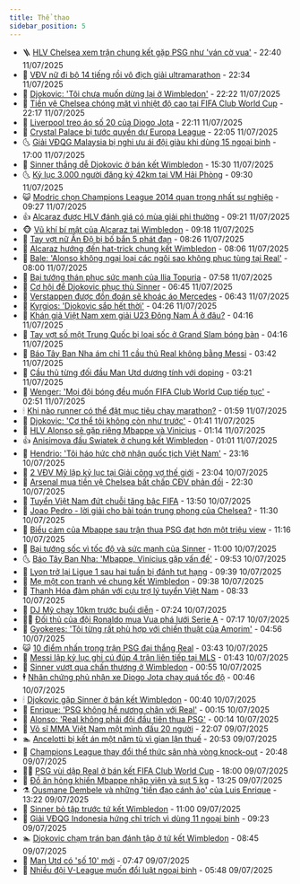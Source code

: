```yaml
---
title: Thể thao
sidebar_position: 5
---
```


<!-- vnexpress-the-thao:START -->
- 🪜 [HLV Chelsea xem trận chung kết gặp PSG như &#39;ván cờ vua&#39;](https://vnexpress.net/hlv-chelsea-xem-tran-chung-ket-gap-psg-nhu-van-co-vua-4913255.html) - 22:40 11/07/2025
- 🦩 [VĐV nữ đi bộ 14 tiếng rồi vô địch giải ultramarathon](https://vnexpress.net/vdv-nu-di-bo-14-tieng-roi-vo-dich-giai-ultramarathon-4913259.html) - 22:34 11/07/2025
- 🧰 [Djokovic: &#39;Tôi chưa muốn dừng lại ở Wimbledon&#39;](https://vnexpress.net/djokovic-toi-chua-muon-dung-lai-o-wimbledon-4913258.html) - 22:22 11/07/2025
- 🤗 [Tiền vệ Chelsea chóng mặt vì nhiệt độ cao tại FIFA Club World Cup](https://vnexpress.net/tien-ve-chelsea-chong-mat-vi-nhiet-do-cao-tai-fifa-club-world-cup-4913257.html) - 22:17 11/07/2025
- 🥳 [Liverpool treo áo số 20 của Diogo Jota](https://vnexpress.net/liverpool-treo-ao-so-20-cua-diogo-jota-4913254.html) - 22:11 11/07/2025
- 🦣 [Crystal Palace bị tước quyền dự Europa League](https://vnexpress.net/crystal-palace-bi-tuoc-quyen-du-europa-league-4913231.html) - 22:05 11/07/2025
- 🌜 [Giải VĐQG Malaysia bị nghi ưu ái đội giàu khi dùng 15 ngoại binh](https://vnexpress.net/giai-vdqg-malaysia-bi-nghi-uu-ai-doi-giau-khi-dung-15-ngoai-binh-4913114.html) - 17:00 11/07/2025
- 🫶 [Sinner thắng dễ Djokovic ở bán kết Wimbledon](https://vnexpress.net/ket-qua-djokovic-vs-sinner-4913181.html) - 15:30 11/07/2025
- 🌜 [Kỷ lục 3.000 người đăng ký 42km tại VM Hải Phòng](https://vnexpress.net/ky-luc-3-000-nguoi-dang-ky-42km-tai-vm-hai-phong-4912788.html) - 09:30 11/07/2025
- 😺 [Modric chọn Champions League 2014 quan trọng nhất sự nghiệp](https://vnexpress.net/modric-chon-champions-league-2014-quan-trong-nhat-su-nghiep-4913011.html) - 09:27 11/07/2025
- 👍 [Alcaraz được HLV đánh giá có mùa giải phi thường](https://vnexpress.net/alcaraz-duoc-hlv-danh-gia-co-mua-giai-phi-thuong-4913065.html) - 09:21 11/07/2025
- 🐵 [Vũ khí bí mật của Alcaraz tại Wimbledon](https://vnexpress.net/vu-khi-bi-mat-cua-alcaraz-tai-wimbledon-4913074.html) - 09:18 11/07/2025
- 💫 [Tay vợt nữ Ấn Độ bị bố bắn 5 phát đạn](https://vnexpress.net/tay-vot-nu-an-do-bi-bo-ban-5-phat-dan-4913017.html) - 08:26 11/07/2025
- 🦆 [Alcaraz hướng đến hat-trick chung kết Wimbledon](https://vnexpress.net/alcaraz-huong-den-hat-trick-chung-ket-wimbledon-4912996.html) - 08:06 11/07/2025
- 🙉 [Bale: &#39;Alonso không ngại loại các ngôi sao không phục tùng tại Real&#39;](https://vnexpress.net/bale-alonso-khong-ngai-loai-cac-ngoi-sao-khong-phuc-tung-tai-real-4912957.html) - 08:00 11/07/2025
- 📝 [Bại tướng thán phục sức mạnh của Ilia Topuria](https://vnexpress.net/bai-tuong-than-phuc-suc-manh-cua-ilia-topuria-4912946.html) - 07:58 11/07/2025
- 💯 [Cơ hội để Djokovic phục thù Sinner](https://vnexpress.net/co-hoi-de-djokovic-phuc-thu-sinner-4912913.html) - 06:45 11/07/2025
- 🌈 [Verstappen được đồn đoán sẽ khoác áo Mercedes](https://vnexpress.net/verstappen-duoc-don-doan-se-khoac-ao-mercedes-4912929.html) - 06:43 11/07/2025
- 🦩 [Kyrgios: &#39;Djokovic sắp hết thời&#39;](https://vnexpress.net/kyrgios-djokovic-sap-het-thoi-4912888.html) - 04:26 11/07/2025
- 🐲 [Khán giả Việt Nam xem giải U23 Đông Nam Á ở đâu?](https://vnexpress.net/khan-gia-viet-nam-xem-giai-u23-dong-nam-a-o-dau-4911989.html) - 04:16 11/07/2025
- 🌁 [Tay vợt số một Trung Quốc bị loại sốc ở Grand Slam bóng bàn](https://vnexpress.net/tay-vot-so-mot-trung-quoc-bi-loai-soc-o-grand-slam-bong-ban-4912882.html) - 04:16 11/07/2025
- 💯 [Báo Tây Ban Nha ám chỉ 11 cầu thủ Real không bằng Messi](https://vnexpress.net/bao-tay-ban-nha-am-chi-11-cau-thu-real-khong-bang-messi-4912774.html) - 03:42 11/07/2025
- 🌝 [Cầu thủ từng đối đầu Man Utd dương tính với doping](https://vnexpress.net/cau-thu-tung-doi-dau-man-utd-duong-tinh-voi-doping-4912771.html) - 03:21 11/07/2025
- 🤖 [Wenger: &#39;Mọi đội bóng đều muốn FIFA Club World Cup tiếp tục&#39;](https://vnexpress.net/wenger-moi-doi-bong-deu-muon-fifa-club-world-cup-tiep-tuc-4912797.html) - 02:51 11/07/2025
- 🕯 [Khi nào runner có thể đặt mục tiêu chạy marathon?](https://vnexpress.net/khi-nao-runner-co-the-dat-muc-tieu-chay-marathon-4912760.html) - 01:59 11/07/2025
- 🧰 [Djokovic: &#39;Cơ thể tôi không còn như trước&#39;](https://vnexpress.net/djokovic-co-the-toi-khong-con-nhu-truoc-4912770.html) - 01:41 11/07/2025
- 🥳 [HLV Alonso sẽ gặp riêng Mbappe và Vinicius](https://vnexpress.net/hlv-alonso-se-gap-rieng-mbappe-va-vinicius-4912735.html) - 01:14 11/07/2025
- 👍 [Anisimova đấu Swiatek ở chung kết Wimbledon](https://vnexpress.net/anisimova-dau-swiatek-o-chung-ket-wimbledon-4912753.html) - 01:01 11/07/2025
- 💪 [Hendrio: &#39;Tôi háo hức chờ nhận quốc tịch Việt Nam&#39;](https://vnexpress.net/hendrio-toi-hao-huc-cho-nhan-quoc-tich-viet-nam-4912657.html) - 23:16 10/07/2025
- 👹 [2 VĐV Mỹ lập kỷ lục tại Giải cõng vợ thế giới](https://vnexpress.net/2-vdv-my-lap-ky-luc-tai-giai-cong-vo-the-gioi-4912726.html) - 23:04 10/07/2025
- 🧰 [Arsenal mua tiền vệ Chelsea bất chấp CĐV phản đối](https://vnexpress.net/arsenal-mua-tien-ve-chelsea-bat-chap-cdv-phan-doi-4912725.html) - 22:30 10/07/2025
- 🚀 [Tuyển Việt Nam đứt chuỗi tăng bậc FIFA](https://vnexpress.net/tuyen-viet-nam-dut-chuoi-tang-bac-fifa-4912693.html) - 13:50 10/07/2025
- 🎃 [Joao Pedro - lời giải cho bài toán trung phong của Chelsea?](https://vnexpress.net/joao-pedro-loi-giai-cho-bai-toan-trung-phong-cua-chelsea-4912548.html) - 11:30 10/07/2025
- 🧰 [Biểu cảm của Mbappe sau trận thua PSG đạt hơn một triệu view](https://vnexpress.net/bieu-cam-cua-mbappe-sau-tran-thua-psg-dat-hon-mot-trieu-view-4912631.html) - 11:16 10/07/2025
- 👀 [Bại tướng sốc vì tốc độ và sức mạnh của Sinner](https://vnexpress.net/bai-tuong-soc-vi-toc-do-va-suc-manh-cua-sinner-4912629.html) - 11:00 10/07/2025
- 🌜 [Báo Tây Ban Nha: &#39;Mbappe, Vinicius gặp vấn đề&#39;](https://vnexpress.net/bao-tay-ban-nha-mbappe-vinicius-gap-van-de-4912617.html) - 09:53 10/07/2025
- 🫶 [Lyon trở lại Ligue 1 sau hai tuần bị đánh tụt hạng](https://vnexpress.net/lyon-tro-lai-ligue-1-sau-hai-tuan-bi-danh-tut-hang-4912560.html) - 09:39 10/07/2025
- 🦄 [Mẹ một con tranh vé chung kết Wimbledon](https://vnexpress.net/me-mot-con-tranh-ve-chung-ket-wimbledon-4912616.html) - 09:38 10/07/2025
- 🥳 [Thanh Hóa đàm phán với cựu trợ lý tuyển Việt Nam](https://vnexpress.net/thanh-hoa-dam-phan-voi-cuu-tro-ly-tuyen-viet-nam-4912557.html) - 08:33 10/07/2025
- 🐲 [DJ Mỹ chạy 10km trước buổi diễn](https://vnexpress.net/dj-my-chay-10km-truoc-buoi-dien-4912272.html) - 07:24 10/07/2025
- 🧑‍🏫 [Đối thủ của đội Ronaldo mua Vua phá lưới Serie A](https://vnexpress.net/doi-thu-cua-doi-ronaldo-mua-vua-pha-luoi-serie-a-4912465.html) - 07:17 10/07/2025
- 🤔 [Gyokeres: &#39;Tôi từng rất phù hợp với chiến thuật của Amorim&#39;](https://vnexpress.net/gyokeres-toi-tung-rat-phu-hop-voi-chien-thuat-cua-amorim-4912419.html) - 04:56 10/07/2025
- 😺 [10 điểm nhấn trong trận PSG đại thắng Real](https://vnexpress.net/10-diem-nhan-trong-tran-psg-dai-thang-real-4912305.html) - 03:43 10/07/2025
- 💪 [Messi lập kỷ lục ghi cú đúp 4 trận liên tiếp tại MLS](https://vnexpress.net/messi-lap-ky-luc-ghi-cu-dup-4-tran-lien-tiep-tai-mls-4912306.html) - 01:43 10/07/2025
- 💼 [Sinner vượt qua chấn thương ở Wimbledon](https://vnexpress.net/sinner-vuot-qua-chan-thuong-o-wimbledon-4912269.html) - 00:55 10/07/2025
- 🕴 [Nhân chứng phủ nhận xe Diogo Jota chạy quá tốc độ](https://vnexpress.net/nhan-chung-phu-nhan-xe-diogo-jota-chay-qua-toc-do-4912262.html) - 00:46 10/07/2025
- 🕯 [Djokovic gặp Sinner ở bán kết Wimbledon](https://vnexpress.net/djokovic-gap-sinner-o-ban-ket-wimbledon-4912267.html) - 00:40 10/07/2025
- 📝 [Enrique: &#39;PSG không hề nương chân với Real&#39;](https://vnexpress.net/enrique-psg-khong-he-nuong-chan-voi-real-4912252.html) - 00:15 10/07/2025
- 🧐 [Alonso: &#39;Real không phải đội đầu tiên thua PSG&#39;](https://vnexpress.net/alonso-real-khong-phai-doi-dau-tien-thua-psg-4912244.html) - 00:14 10/07/2025
- 🙉 [Võ sĩ MMA Việt Nam một mình đấu 20 người](https://vnexpress.net/vo-si-mma-viet-nam-mot-minh-dau-20-nguoi-4912239.html) - 22:07 09/07/2025
- 🏊 [Ancelotti bị kết án một năm tù vì gian lận thuế](https://vnexpress.net/ancelotti-bi-ket-an-mot-nam-tu-vi-gian-lan-thue-4912237.html) - 20:53 09/07/2025
- 🌊 [Champions League thay đổi thể thức sân nhà vòng knock-out](https://vnexpress.net/champions-league-thay-doi-the-thuc-san-nha-vong-knock-out-4912233.html) - 20:48 09/07/2025
- 👨‍🏫 [PSG vùi dập Real ở bán kết FIFA Club World Cup](https://vnexpress.net/truc-tiep-tran-psg-vs-real-madrid-tai-ban-ket-fifa-club-world-cup-2025-4912222-tong-thuat.html) - 18:00 09/07/2025
- 🥷 [Đồ ăn hỏng khiến Mbappe nhập viện và sụt 5 kg](https://vnexpress.net/do-an-hong-khien-mbappe-nhap-vien-va-sut-5-kg-4912153.html) - 13:25 09/07/2025
- ⚗️ [Ousmane Dembele và những &#39;tiền đạo cánh ảo&#39; của Luis Enrique](https://vnexpress.net/ousmane-dembele-va-nhung-tien-dao-canh-ao-cua-luis-enrique-4911574.html) - 13:22 09/07/2025
- 🌮 [Sinner bỏ tập trước tứ kết Wimbledon](https://vnexpress.net/sinner-bo-tap-truoc-tu-ket-wimbledon-4912120.html) - 11:00 09/07/2025
- 🤩 [Giải VĐQG Indonesia hứng chỉ trích vì dùng 11 ngoại binh](https://vnexpress.net/giai-vdqg-indonesia-hung-chi-trich-vi-dung-11-ngoai-binh-4912138.html) - 09:23 09/07/2025
- 🏊 [Djokovic chạm trán bạn đánh tập ở tứ kết Wimbledon](https://vnexpress.net/djokovic-cham-tran-ban-danh-tap-o-tu-ket-wimbledon-4912092.html) - 08:45 09/07/2025
- 🐎 [Man Utd có &#39;số 10&#39; mới](https://vnexpress.net/man-utd-co-so-10-moi-4911847.html) - 07:47 09/07/2025
- 💫 [Nhiều đội V-League muốn đổi luật ngoại binh](https://vnexpress.net/nhieu-doi-v-league-muon-doi-luat-ngoai-binh-4912016.html) - 05:48 09/07/2025<!-- vnexpress-the-thao:END -->
